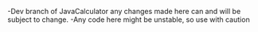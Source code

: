 -Dev branch of JavaCalculator any changes made here can and will be subject to change.
-Any code here might be unstable, so use with caution
